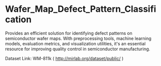 # Wafer_Map_Defect_Pattern_Classification
Provides an efficient solution for identifying defect patterns on semiconductor wafer maps. With preprocessing tools, machine learning models, evaluation metrics, and visualization utilities, it's an essential resource for improving quality control in semiconductor manufacturing.

Dataset Link: WM-811k ( http://mirlab.org/dataset/public/ )
